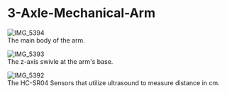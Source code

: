 # 3-Axle-Mechanical-Arm
![IMG_5394](https://github.com/bwz5/3-Axle-Mechanical-Arm/assets/143123593/cafdfdf1-3332-4640-bef3-e6adb139d698)
<br>
The main body of the arm. 
<br>

![IMG_5393](https://github.com/bwz5/3-Axle-Mechanical-Arm/assets/143123593/6726c8c3-45d0-42e1-886a-1fad60710bed)
<br>
The z-axis swivle at the arm's base. 
<br>


![IMG_5392](https://github.com/bwz5/3-Axle-Mechanical-Arm/assets/143123593/46c92aac-82bb-4820-bcf8-dcccc8432b0a)
<br>
The HC-SR04 Sensors that utilize ultrasound to measure distance in cm. 
